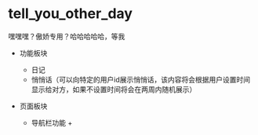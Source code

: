 # tell_you_other_day
嘿嘿嘿？傲娇专用？哈哈哈哈哈，等我

+ 功能板块
    + 日记
    + 悄悄话（可以向特定的用户id展示悄悄话，该内容将会根据用户设置时间显示给对方，如果不设置时间将会在两周内随机展示）

+ 页面板块
    + 导航栏功能
        + 